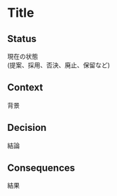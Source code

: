 # Title

## Status

現在の状態  
(提案、採用、否決、廃止、保留など)

## Context

背景

## Decision

結論

## Consequences

結果
